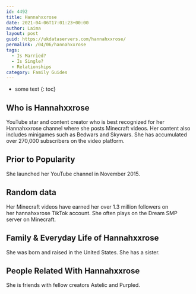 ```yaml
---
id: 4492
title: Hannahxxrose
date: 2021-04-06T17:01:23+00:00
author: Laima
layout: post
guid: https://ukdataservers.com/hannahxxrose/
permalink: /04/06/hannahxxrose
tags:
  - Is Married?
  - Is Single?
  - Relationships
category: Family Guides
---
```


* some text
{: toc}


## Who is Hannahxxrose
                  
                  
                  
YouTube star and content creator who is best recognized for her Hannahxxrose channel where she posts Minecraft videos. Her content also includes minigames such as Bedwars and Skywars. She has accumulated over 270,000 subscribers on the video platform. 
                  
              
            
              
            
                
                
                
## Prior to Popularity
                  
                  
                  
She launched her YouTube channel in November 2015. 
                  
              
            
              
            
                
                
                
## Random data
                  
                  
                  
Her Minecraft videos have earned her over 1.3 million followers on her hannahxxrose TikTok account. She often plays on the Dream SMP server on Minecraft.
                  
              
            
              
            
                
                
                
## Family & Everyday Life of Hannahxxrose
                  
                  
                  
She was born and raised in the United States. She has a sister.
                  
              
            
              
            
                
                
                
## People Related With Hannahxxrose
                  
                  
                  
She is friends with fellow creators Astelic and Purpled.
                  
              
            
              
            
                
              
            
              
              
            
            
              
            
          
          
          
